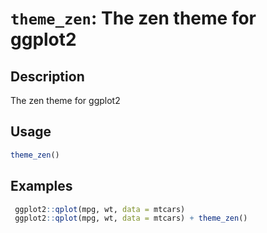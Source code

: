 # `theme_zen`: The zen theme for ggplot2

## Description


 The zen theme for ggplot2


## Usage

```r
theme_zen()
```


## Examples

```r 
 ggplot2::qplot(mpg, wt, data = mtcars)
 ggplot2::qplot(mpg, wt, data = mtcars) + theme_zen()
 ``` 


